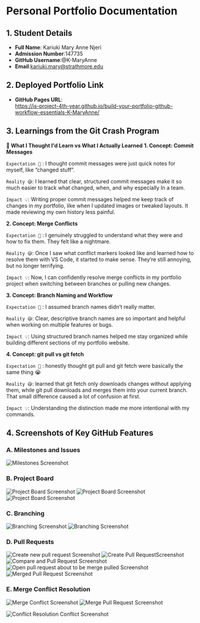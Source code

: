 # Personal Portfolio Documentation

## 1. Student Details

- **Full Name**: Kariuki Mary Anne Njeri
- **Admission Number**:147735
- **GitHub Username**:@K-MaryAnne
- **Email**:kariuki.mary@strathmore.edu

## 2. Deployed Portfolio Link

- **GitHub Pages URL**:  
  https://is-project-4th-year.github.io/build-your-portfolio-github-workflow-essentials-K-MaryAnne/

## 3. Learnings from the Git Crash Program
**🧠 What I Thought I'd Learn vs What I Actually Learned**
**1. Concept: Commit Messages**

`Expectation 👀` : I thought commit messages were just quick notes for myself, like “changed stuff”.

`Reality 😅`: I learned that clear, structured commit messages make it so much easier to track what changed, when, and why especially In a team.

`Impact 💡`: Writing proper commit messages helped me keep track of changes in my portfolio, like when I updated images or tweaked layouts. It made reviewing my own history less painful.

**2. Concept: Merge Conflicts**

`Expectation 👀` : I genuinely struggled to understand what they were and how to fix them. They felt like a nightmare.

`Reality 😅`: Once I saw what conflict markers looked like and learned how to resolve them with VS Code, it started to make sense. They’re still annoying, but no longer terrifying.

`Impact 💡`: Now, I can confidently resolve merge conflicts in my portfolio project when switching between branches or pulling new changes.

**3. Concept: Branch Naming and Workflow**

`Expectation 👀` : I assumed branch names didn’t really matter.

`Reality 😅`: Clear, descriptive branch names  are so important and helpful when working on multiple features or bugs.

`Impact 💡`: Using structured branch names helped me stay organized while building different sections of my portfolio website.

**4. Concept: git pull vs git fetch**

`Expectation 👀` :  honestly thought git pull and git fetch were basically the same thing 😭

`Reality 😅`:  learned that git fetch only downloads changes without applying them, while git pull downloads and merges them into your current branch. That small difference caused a lot of confusion at first.

`Impact 💡`: Understanding the distinction made me more intentional with my commands.

## 4. Screenshots of Key GitHub Features
### A. Milestones and Issues

![Milestones Screenshot](assets/Milestones.png)

### B. Project Board

![Project Board  Screenshot](assets/ProjectBoard1.png)
![Project Board  Screenshot](assets/ProjectBoard2.png)
![Project Board  Screenshot](assets/ProjectBoard3.png)

### C. Branching

![Branching Screenshot](assets/Branches.png)
![Branching Screenshot](assets/Branches2.png)

### D. Pull Requests

![Create new pull request Screenshot](assets/NewPullRequest.png)
![Create Pull RequestScreenshot](assets/CreatePullRequest.png)
![Compare and Pull Request Screenshot](assets/Compare.png)
![Open pull request about to be merge pulled Screenshot](assets/MergePull.png)
![Merged Pull Request Screenshot](assets/MergedPullRequest.png)

### E. Merge Conflict Resolution

![Merge Conflict Screenshot](assets/MergeConflict.png)
![Merge Pull Request Screenshot](assets/MergePullRequest.png)

![Conflict Resolution Conflict Screenshot](assets/ResolvingConflict.png)


